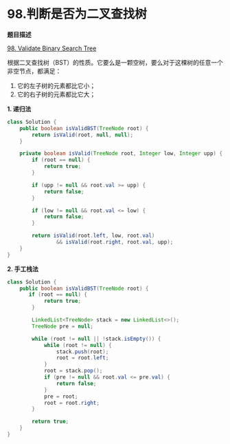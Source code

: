 # 98.判断是否为二叉查找树

**题目描述**

[98. Validate Binary Search Tree](https://leetcode-cn.com/problems/validate-binary-search-tree/)

根据二叉查找树（BST）的性质。它要么是一颗空树，要么对于这棵树的任意一个非空节点，都满足：

1. 它的左子树的元素都比它小；
2. 它的右子树的元素都比它大；

**1. 递归法**

```java
class Solution {
    public boolean isValidBST(TreeNode root) {
        return isValid(root, null, null);
    }

    private boolean isValid(TreeNode root, Integer low, Integer upp) {
        if (root == null) {
            return true;
        }

        if (upp != null && root.val >= upp) {
            return false;
        }

        if (low != null && root.val <= low) {
            return false;
        }

        return isValid(root.left, low, root.val)
                && isValid(root.right, root.val, upp);
    }
}
```

**2. 手工栈法**

```java
class Solution {
    public boolean isValidBST(TreeNode root) {
       if (root == null) {
            return true;
        }

        LinkedList<TreeNode> stack = new LinkedList<>();
        TreeNode pre = null;

        while (root != null || !stack.isEmpty()) {
            while (root != null) {
                stack.push(root);
                root = root.left;
            }
            root = stack.pop();
            if (pre != null && root.val <= pre.val) {
                return false;
            }
            pre = root;
            root = root.right;
        }

        return true;
    }
}
```